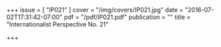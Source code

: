 +++
issue = [ "IP021" ]
cover = "/img/covers/IP021.jpg"
date = "2016-07-02T17:31:42-07:00"
pdf = "/pdf/IP021.pdf"
publication = ""
title = "Internationalist Perspective No. 21"

+++

